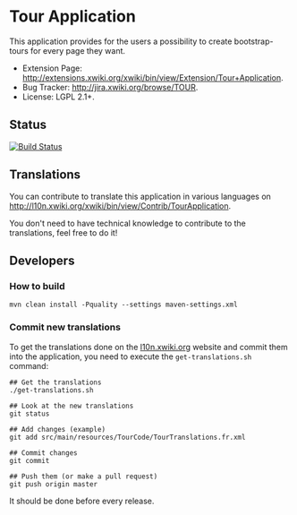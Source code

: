 # Tour Application
This application provides for the users a possibility to create bootstrap-tours for every page they want.

* Extension Page: http://extensions.xwiki.org/xwiki/bin/view/Extension/Tour+Application.
* Bug Tracker: http://jira.xwiki.org/browse/TOUR.
* License: LGPL 2.1+.

## Status
[![Build Status](http://ci.xwiki.org/buildStatus/icon?job=Contrib%20-%20Tour%20Application)](http://ci.xwiki.org/job/Contrib%20-%20Tour%20Application/)

## Translations
You can contribute to translate this application in various languages on http://l10n.xwiki.org/xwiki/bin/view/Contrib/TourApplication.

You don't need to have technical knowledge to contribute to the translations, feel free to do it!

## Developers

### How to build
```
mvn clean install -Pquality --settings maven-settings.xml
```

### Commit new translations
To get the translations done on the [l10n.xwiki.org](http://l10n.xwiki.org/xwiki/bin/view/Contrib/TourApplication) website and commit them into the application, you need to execute the `get-translations.sh` command:

```
## Get the translations
./get-translations.sh

## Look at the new translations
git status

## Add changes (example)
git add src/main/resources/TourCode/TourTranslations.fr.xml

## Commit changes
git commit

## Push them (or make a pull request)
git push origin master
```

It should be done before every release.
